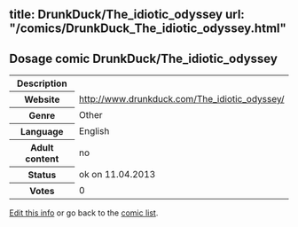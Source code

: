 title: DrunkDuck/The_idiotic_odyssey
url: "/comics/DrunkDuck_The_idiotic_odyssey.html"
---
Dosage comic DrunkDuck/The_idiotic_odyssey
-----------------------------------------

<table class="comicinfo">
<tr>
<th>Description</th><td></td>
</tr>
<tr>
<th>Website</th><td><a href="http://www.drunkduck.com/The_idiotic_odyssey/">http://www.drunkduck.com/The_idiotic_odyssey/</a></td>
</tr>
<tr>
<th>Genre</th><td>Other</td>
</tr>
<tr>
<th>Language</th><td>English</td>
</tr>
<tr>
<th>Adult content</th><td>no</td>
</tr>
<tr>
<th>Status</th><td>ok on 11.04.2013</td>
</tr>
<tr>
<th>Votes</th><td>0</div></td>
</tr>
</table>

[Edit this info](/comics/DrunkDuck_The_idiotic_odyssey_edit.html) or go back to the [comic list](../comic-index.html).
